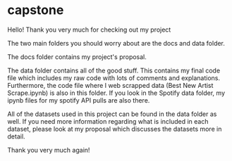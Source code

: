 # capstone

Hello! Thank you very much for checking out my project

The two main folders you should worry about are the docs and data folder. 

The docs folder contains my project's proposal. 

The data folder contains all of the good stuff. This contains my final code file which includes my raw code with lots of comments and explanations. Furthermore, the code file where I web scrapped data (Best New Artist Scrape.ipynb) is also in this folder. If you look in the Spotify data folder,  my ipynb files for my spotify API pulls are also there. 

All of the datasets used in this project can be found in the data folder as well. If you need more information regarding what is included in each dataset, please look at my proposal which discusses the datasets more in detail. 

Thank you very much again!